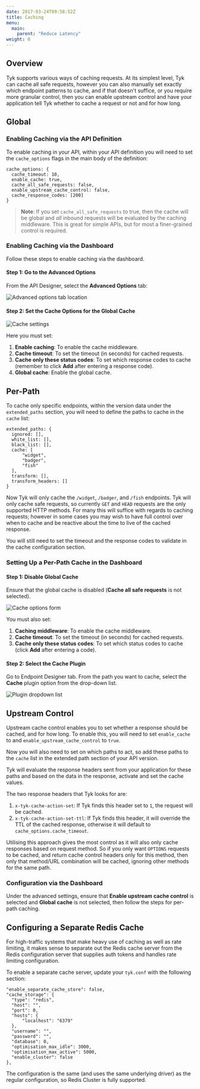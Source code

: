 ```yaml
---
date: 2017-03-24T09:58:52Z
title: Caching
menu:
  main:
    parent: "Reduce Latency"
weight: 0 
---
```


## <a name="overview"></a> Overview

Tyk supports various ways of caching requests. At its simplest level, Tyk can cache all safe requests, however you can also manually set exactly which endpoint patterns to cache, and if that doesn't suffice, or you require more granular control, then you can enable upstream control and have your application tell Tyk whether to cache a request or not and for how long.


## <a name="global"></a> Global

### Enabling Caching via the API Definition

To enable caching in your API, within your API definition you will need to set the `cache_options` flags in the main body of the definition:

```{.copyWrapper}
cache_options: {
  cache_timeout: 10,
  enable_cache: true,
  cache_all_safe_requests: false,
  enable_upstream_cache_control: false,
  cache_response_codes: [200]
}
```

> **Note**: If you set `cache_all_safe_requests` to true, then the cache will be global and *all* inbound requests will be evaluated by the caching middleware. This is great for simple APIs, but for most a finer-grained control is required.

### Enabling Caching via the Dashboard

Follow these steps to enable caching via the dashboard.

#### Step 1: Go to the Advanced Options

From the API Designer, select the **Advanced Options** tab:

![Advanced options tab location][1]

#### Step 2: Set the Cache Options for the Global Cache

![Cache settings][2]

Here you must set:

1.  **Enable caching**: To enable the cache middleware.
2.  **Cache timeout**: To set the timeout (in seconds) for cached requests.
3.  **Cache only these status codes**: To set which response codes to cache (remember to click **Add** after entering a response code).
4.  **Global cache**: Enable the global cache.


## <a name="per-path"></a> Per-Path

To cache only specific endpoints, within the version data under the `extended_paths` section, you will need to define the paths to cache in the `cache` list:

```
extended_paths: {
  ignored: [],
  white_list: [],
  black_list: [],
  cache: [
      "widget",
      "badger",
      "fish"
  ],
  transform: [],
  transform_headers: []
}
```

Now Tyk will only cache the `/widget`, `/badger`, and `/fish` endpoints. Tyk will only cache safe requests, so currently `GET` and `HEAD` requests are the only supported HTTP methods. For many this will suffice with regards to caching requests; however in some cases you may wish to have full control over when to cache and be reactive about the time to live of the cached response.

You will still need to set the timeout and the response codes to validate in the cache configuration section.

### Setting Up a Per-Path Cache in the Dashboard

#### Step 1: Disable Global Cache

Ensure that the global cache is disabled (**Cache all safe requests** is not selected).

![Cache options form][1]

You must also set:

1.  **Caching middleware**: To enable the cache middleware.
2.  **Cache timeout**: To set the timeout (in seconds) for cached requests.
3.  **Cache only these status codes**: To set which status codes to cache (click **Add** after entering a code).

#### Step 2: Select the Cache Plugin

Go to Endpoint Designer tab. From the path you want to cache, select the **Cache** plugin option from the drop-down list.

![Plugin dropdown list][5]

 
## <a name="upstream-control"></a> Upstream Control

Upstream cache control enables you to set whether a response should be cached, and for how long. To enable this, you will need to set `enable_cache` to and `enable_upstream_cache_control` to `true`.

Now you will also need to set on which paths to act, so add these paths to the `cache` list in the extended path section of your API version.

Tyk will evaluate the response headers sent from your application for these paths and based on the data in the response, activate and set the cache values.

The two response headers that Tyk looks for are:

1.  `x-tyk-cache-action-set`: If Tyk finds this header set to `1`, the request will be cached.
2.  `x-tyk-cache-action-set-ttl`: If Tyk finds this header, it will override the TTL of the cached response, otherwise it will default to `cache_options.cache_timeout`.

Utilising this approach gives the most control as it will also only cache responses based on request method. So if you only want `OPTIONS` requests to be cached, and return cache control headers only for this method, then only that method/URL combination will be cached, ignoring other methods for the same path.


### Configuration via the Dashboard

Under the advanced settings, ensure that **Enable upstream cache control** is selected and **Global cache** is not selected, then follow the steps for per-path caching.

## <a name="separate-redis-cache"></a> Configuring a Separate Redis Cache

For high-traffic systems that make heavy use of caching as well as rate limiting, it makes sense to separate out the Redis cache server from the Redis configuration server that supplies auth tokens and handles rate limiting configuration.

To enable a separate cache server, update your `tyk.conf` with the following section:

```{.copyWrapper}
"enable_separate_cache_store": false,
"cache_storage": {
  "type": "redis",
  "host": "",
  "port": 0,
  "hosts": {
      "localhost": "6379"
  },
  "username": "",
  "password": "",
  "database": 0,
  "optimisation_max_idle": 3000,
  "optimisation_max_active": 5000,
  "enable_cluster": false
},
```

The configuration is the same (and uses the same underlying driver) as the regular configuration, so Redis Cluster is fully supported.

[1]: /docs/img/dashboard/system-management/api_designer_advanced_2.5.png
[2]: /docs/img/dashboard/system-management/cache_options_2.5.png
[3]: /docs/img/dashboard/system-management/cacheOptions.png
[4]: /docs/img/dashboard/system-management/cachePath.png
[5]: /docs/img/dashboard/system-management/cache_plugin_2.5.png




















